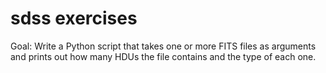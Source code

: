 # sdss exercises

Goal:
Write a Python script that takes one or more FITS files as arguments and prints out how many HDUs the file contains and the type of each one.
